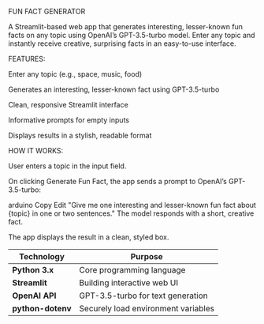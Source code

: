 FUN FACT GENERATOR

A Streamlit-based web app that generates interesting, lesser-known fun facts on any topic using OpenAI’s GPT-3.5-turbo model. Enter any topic and instantly receive creative, surprising facts in an easy-to-use interface.

FEATURES:

Enter any topic (e.g., space, music, food)

Generates an interesting, lesser-known fact using GPT-3.5-turbo

Clean, responsive Streamlit interface

Informative prompts for empty inputs

Displays results in a stylish, readable format

HOW IT WORKS:

User enters a topic in the input field.

On clicking Generate Fun Fact, the app sends a prompt to OpenAI’s GPT-3.5-turbo:

arduino
Copy
Edit
"Give me one interesting and lesser-known fun fact about {topic} in one or two sentences."
The model responds with a short, creative fact.

The app displays the result in a clean, styled box.

| Technology        | Purpose                             |
| ----------------- | ----------------------------------- |
| **Python 3.x**    | Core programming language           |
| **Streamlit**     | Building interactive web UI         |
| **OpenAI API**    | GPT-3.5-turbo for text generation   |
| **python-dotenv** | Securely load environment variables |


